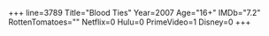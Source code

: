 +++
line=3789
Title="Blood Ties"
Year=2007
Age="16+"
IMDb="7.2"
RottenTomatoes=""
Netflix=0
Hulu=0
PrimeVideo=1
Disney=0
+++

